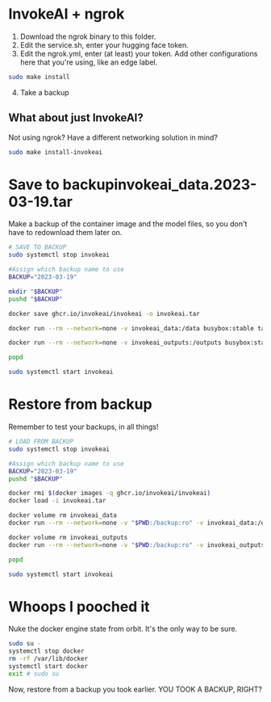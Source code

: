 # InvokeAI + ngrok

1. Download the ngrok binary to this folder.
1. Edit the service.sh, enter your hugging face token.
1. Edit the ngrok.yml, enter (at least) your token. Add other configurations here that you're using, like an edge label.

```bash
sudo make install
```

4. Take a backup

## What about just InvokeAI?
Not using ngrok? Have a different networking solution in mind?

```bash
sudo make install-invokeai
```

# Save to backupinvokeai_data.2023-03-19.tar
Make a backup of the container image and the model files, so you don't have to redownload them later on.

```bash
# SAVE TO BACKUP
sudo systemctl stop invokeai

#Assign which backup name to use
BACKUP="2023-03-19"

mkdir "$BACKUP"
pushd "$BACKUP"

docker save ghcr.io/invokeai/invokeai -o invokeai.tar

docker run --rm --network=none -v invokeai_data:/data busybox:stable tar cv /data > invokeai_data.tar

docker run --rm --network=none -v invokeai_outputs:/outputs busybox:stable tar cv /outputs > invokeai_outputs.tar

popd

sudo systemctl start invokeai
```

# Restore from backup
Remember to test your backups, in all things!

```bash
# LOAD FROM BACKUP
sudo systemctl stop invokeai

#Assign which backup name to use
BACKUP="2023-03-19"
pushd "$BACKUP"

docker rmi $(docker images -q ghcr.io/invokeai/invokeai)
docker load -i invokeai.tar

docker volume rm invokeai_data
docker run --rm --network=none -v "$PWD:/backup:ro" -v invokeai_data:/data busybox:stable tar xv --strip-components=1 -C /data -f /backup/invokeai_data.tar

docker volume rm invokeai_outputs
docker run --rm --network=none -v "$PWD:/backup:ro" -v invokeai_outputs:/outputs busybox:stable tar xv --strip-components=1 -C /outputs -f /backup/invokeai_outputs.tar

popd

sudo systemctl start invokeai
```

# Whoops I pooched it
Nuke the docker engine state from orbit. It's the only way to be sure.

```bash
sudo su -
systemctl stop docker
rm -rf /var/lib/docker
systemctl start docker
exit # sudo su
```

Now, restore from a backup you took earlier. 
YOU TOOK A BACKUP, RIGHT?